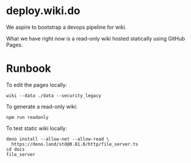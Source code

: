 # deploy.wiki.do

We aspire to bootstrap a devops pipeline for wiki.

What we have right now is a read-only wiki hosted statically using
GitHub Pages.

# Runbook

To edit the pages locally:

    wiki --data ./data --security_legacy

To generate a read-only wiki:

    npm run readonly

To test static wiki locally:

    deno install --allow-net --allow-read \
      https://deno.land/std@0.81.0/http/file_server.ts
    cd docs
    file_server
